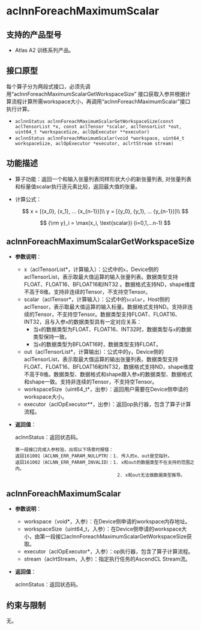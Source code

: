 # aclnnForeachMaximumScalar

## 支持的产品型号

- Atlas A2 训练系列产品。

## 接口原型

每个算子分为两段式接口，必须先调用“aclnnForeachMaximumScalarGetWorkspaceSize” 接口获取入参并根据计算流程计算所需workspace大小，再调用“aclnnForeachMaximumScalar”接口执行计算。

- `aclnnStatus aclnnForeachMaximumScalarGetWorkspaceSize(const aclTensorList *x, const aclTensor *scalar, aclTensorList *out, uint64_t *workspaceSize, aclOpExecutor **executor)`
- `aclnnStatus aclnnForeachMaximumScalar(void *workspace, uint64_t workspaceSize, aclOpExecutor *executor, aclrtStream stream)`

## 功能描述

- 算子功能：返回一个和输入张量列表同样形状大小的新张量列表, 对张量列表和标量值scalar执行逐元素比较，返回最大值的张量。

- 计算公式：

  $$
  x = [{x_0}, {x_1}, ... {x_{n-1}}]\\
  y = [{y_0}, {y_1}, ... {y_{n-1}}]\\
  $$

  $$
  {\rm y}_i = \max(x_i, \text{scalar}) (i=0,1,...n-1)
  $$

## aclnnForeachMaximumScalarGetWorkspaceSize

- **参数说明**：

  - x（aclTensorList*，计算输入）：公式中的`x`，Device侧的aclTensorList，表示取最大值运算的输入张量列表。数据类型支持FLOAT、FLOAT16、BFLOAT16和INT32 。数据格式支持ND，shape维度不高于8维。支持非连续的Tensor，不支持空Tensor。
  - scalar（aclTensor*，计算输入）：公式中的`scalar`，Host侧的aclTensor，表示取最大值运算的输入标量。数据格式支持ND。支持非连续的Tensor，不支持空Tensor。数据类型支持FLOAT、FLOAT16、INT32，且与入参`x`的数据类型具有一定对应关系：
    - 当`x`的数据类型为FLOAT、FLOAT16、INT32时，数据类型与`x`的数据类型保持一致。
    - 当`x`的数据类型为BFLOAT16时，数据类型支持FLOAT。
  - out（aclTensorList*，计算输出）：公式中的`y`，Device侧的aclTensorList，表示取最大值运算的输出张量列表。数据类型支持FLOAT、FLOAT16、BFLOAT16和INT32，数据格式支持ND，shape维度不高于8维。数据类型、数据格式和shape跟入参`x`的数据类型、数据格式和shape一致。支持非连续的Tensor，不支持空Tensor。
  - workspaceSize（uint64_t\*，出参）：返回用户需要在Device侧申请的workspace大小。
  - executor（aclOpExecutor\**，出参）：返回op执行器，包含了算子计算流程。

- **返回值**：

  aclnnStatus：返回状态码。

  ```
  第一段接口完成入参校验，出现以下场景时报错：
  返回161001（ACLNN_ERR_PARAM_NULLPTR）：1. 传入的x、out是空指针。
  返回161002（ACLNN_ERR_PARAM_INVALID）：1. x和out的数据类型不在支持的范围之内。
                                        2. x和out无法做数据类型推导。
  ```

## aclnnForeachMaximumScalar

- **参数说明**：

  - workspace（void\*，入参）：在Device侧申请的workspace内存地址。
  - workspaceSize（uint64_t，入参）：在Device侧申请的workspace大小，由第一段接口aclnnForeachMaximumScalarGetWorkspaceSize获取。
  - executor（aclOpExecutor\*，入参）：op执行器，包含了算子计算流程。
  - stream（aclrtStream，入参）：指定执行任务的AscendCL Stream流。

- **返回值**：

  aclnnStatus：返回状态码。

## 约束与限制

无。
